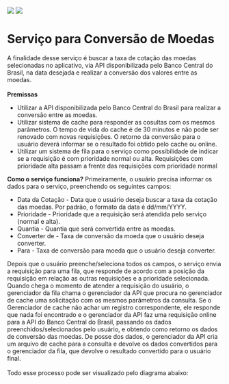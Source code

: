 <a href="https://www.linkedin.com/in/fabiocamposgp/" target="blank"><img src="https://img.shields.io/badge/Author-Fabio%20Campos-green" /></a> <img src="https://img.shields.io/badge/python-3.7%2B-blue" />

<h1>Serviço para Conversão de Moedas</h1>
A finalidade desse serviço é buscar a taxa de cotação das moedas selecionadas no aplicativo, via API disponibilizada pelo Banco Central do Brasil, na data desejada e realizar a conversão dos valores entre as moedas.
<br><br>
<b>Premissas</b>
<ul>
    <li>Utilizar a API disponibilizada pelo Banco Central do Brasil para realizar a conversão entre as moedas.</li>
    <li>Utilizar sistema de cache para responder as cosultas com os mesmos parâmetros. O tempo de vida do cache é de 30 minutos e não pode ser renovado com novas requisições. O retorno da conversão para o usuário deverá informar se o resultado foi obtido pelo cache ou online.</li>
    <li>Utilizar um sistema de fila para o serviço como possibilidade de indicar se a requisição é com prioridade normal ou alta. Requisições com prioridade alta passam a frente das requisições com prioridade normal</li>
</ul>

<b>Como o serviço funciona?</b>
Primeiramente, o usuário precisa informar os dados para o serviço, preenchendo os seguintes campos:
<ul>
  <li>Data da Cotação - Data que o usuário deseja buscar a taxa da cotação das moedas. Por padrão, o formato da data é dd/mm/YYYY.</li>
  <li>Prioridade - Prioridade que a requisição será atendida pelo serviço (normal e alta).</li>
  <li>Quantia - Quantia que será convertida entre as moedas.</li>
  <li>Converter de - Taxa de conversão da moeda que o usuário deseja converter.</li>
  <li>Para - Taxa de conversão para moeda que o usuário deseja converter.</li>
</ul>
Depois que o usuário preenche/seleciona todos os campos, o serviço envia a requisição para uma fila, que responde de acordo com a posição da requisição em relação as outras requisições e a prioridade selecionada. Quando chega o momento de atender a requisição do usuário, o gerenciador da fila chama o gerenciador da API que procura no gerenciador de cache uma solicitação com os mesmos parâmetros da consulta. Se o Gerenciador de cache não achar um registro correspondente, ele responde que nada foi encontrado e o gerenciador da API faz uma requisição online para a API do Banco Central do Brasil, passando os dados preenchidos/selecionados pelo usuário, e obtendo como retorno os dados de conversão das moedas. De posse dos dados, o gerenciador da API cria um arquivo de cache para a consulta e devolve os dados convertidos para o gerenciador da fila, que devolve o resultado convertido para o usuário final.
<br><br>
Todo esse processo pode ser visualizado pelo diagrama abaixo:
<br>
